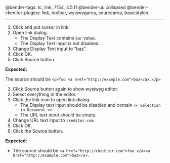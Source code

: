 @bender-tags: tc, link, 7154, 4.5.11
@bender-ui: collapsed
@bender-ckeditor-plugins: link, toolbar, wysiwygarea, sourcearea, basicstyles

----

1. Click and put cursor in link.
1. Open link dialog.
	* The Display Text contains `bar` value.
	* The Display Text input is not disabled.
1. Change Display Text input to "baz".
1. Click OK.
1. Click Source button.

**Expected:**

The source should be `<p>foo <a href="http://example.com">baz</a>.</p>`

1. Click Source button again to show wysiwyg editor.
1. Select everything in the editor.
1. Click the link icon to open link dialog.
	* The Display text input should be disabled and contain `<< Selection in Document >>`
	* The URL text input should be empty.
1. Change URL text input to `ckeditor.com`
1. Click OK.
1. Click the Source button.

**Expected:**
* The source should be `<a href="http://ckeditor.com">foo </a><a href="http://example.com">baz</a>.`
